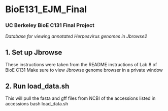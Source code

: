 # BioE131_EJM_Final
### UC Berkeley BioE C131 Final Project
_Database for viewing annotated Herpesvirus genomes in Jbrowse2_

## 1. Set up Jbrowse
These instructions were taken from the README instructions of Lab 8 of BioE C131 
Make sure to view Jbrowse genome browser in a private window
## 2. Run load_data.sh
This will pull the fasta and gff files from NCBI of the accessions listed in accessions
bash load_data.sh
